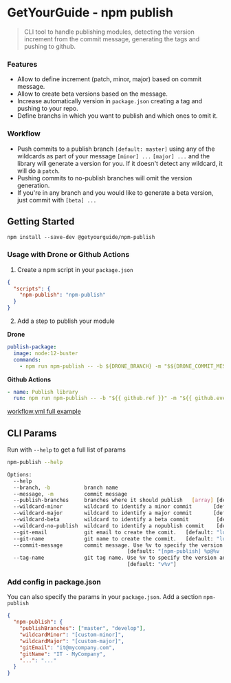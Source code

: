 # GetYourGuide - npm publish
> CLI tool to handle publishing modules, detecting the version increment from the commit message, generating the tags and pushing to github.

### Features
- Allow to define increment (patch, minor, major) based on commit message.
- Allow to create beta versions based on the message.
- Increase automatically version in `package.json` creating a tag and pushing to your repo.
- Define branchs in which you want to publish and which ones to omit it.

### Workflow
- Push commits to a publish branch `[default: master]` using any of the wildcards as part of your message `[minor] ...` `[major] ...` and the library will generate a version for you. If it doesn't detect any wildcard, it will do a `patch`.
- Pushing commits to no-publish branches will omit the version generation.
- If you're in any branch and you would like to generate a beta version, just commit with `[beta] ...`

## Getting Started
```shell
npm install --save-dev @getyourguide/npm-publish
```

### Usage with Drone or Github Actions
1. Create a npm script in your `package.json`
```json
{
  "scripts": {
    "npm-publish": "npm-publish"
  }
}
```

2. Add a step to publish your module

**Drone**  
```yml
publish-package:
  image: node:12-buster
  commands:
    - npm run npm-publish -- -b ${DRONE_BRANCH} -m "$${DRONE_COMMIT_MESSAGE}"
```

**Github Actions**  
```yml
- name: Publish library
  run: npm run npm-publish -- -b "${{ github.ref }}" -m "${{ github.event.head_commit.message }}"
```
[workflow.yml full example](./docs/github-workflow-example.yml)  

## CLI Params
Run with `--help` to get a full list of params
```sh
npm-publish --help

Options:                                   
  --help                                                    
  --branch, -b           branch name                                         [required]
  --message, -m          commit message                                      [required]
  --publish-branches     branches where it should publish   [array] [default: "master"]
  --wildcard-minor       wildcard to identify a minor commit       [default: "[minor]"]
  --wildcard-major       wildcard to identify a major commit       [default: "[major]"]
  --wildcard-beta        wildcard to identify a beta commit         [default: "[beta]"]
  --wildcard-no-publish  wildcard to identify a nopublish commit    [default: "[beta]"]
  --git-email            git email to create the comit.   [default: "local git config"]
  --git-name             git name to create the commit.   [default: "local git config"]
  --commit-message       commit message. Use %v to specify the version and %p for package
                                       [default: "[npm-publish] %p@%v [ci skip]"]
  --tag-name             git tag name. Use %v to specify the version and %p for package
                                       [default: "v%v"]
```

### Add config in package.json
You can also specify the params in your `package.json`. Add a section `npm-publish`
```json
{
  "npm-publish": {
    "publishBranches": ["master", "develop"],
    "wildcardMinor": "[custom-minor]",
    "wildcardMajor": "[custom-major]",
    "gitEmail": "it@mycompany.com",
    "gitName": "IT - MyCompany",
    "...": "..."
  }
}
```
